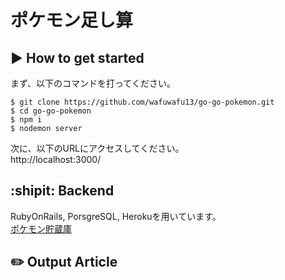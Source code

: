# ポケモン足し算

## :arrow_forward: How to get started
まず、以下のコマンドを打ってください。

```
$ git clone https://github.com/wafuwafu13/go-go-pokemon.git
$ cd go-go-pokemon
$ npm i
$ nodemon server
```

次に、以下のURLにアクセスしてください。  
http://localhost:3000/

## :shipit: Backend

RubyOnRails, PorsgreSQL, Herokuを用いています。  
[ポケモン貯蔵庫](https://github.com/wafuwafu13/go-go-pokemon-db)

## :pencil2:  Output Article

